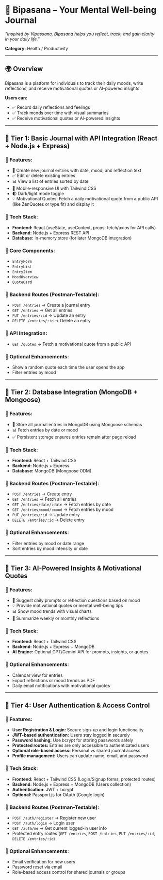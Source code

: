 # 📝 Bipasana – Your Mental Well-being Journal

_"Inspired by Vipassana, Bipasana helps you reflect, track, and gain clarity in your daily life."_

**Category:** Health / Productivity

---

## 🌍 Overview

Bipasana is a platform for individuals to track their daily moods, write reflections, and receive motivational quotes or AI-powered insights.

**Users can:**

- ✅ Record daily reflections and feelings
- ✅ Track moods over time with visual summaries
- ✅ Receive motivational quotes or AI-powered insights

---

## 🧩 Tier 1: Basic Journal with API Integration (React + Node.js + Express)

### 🔹 Features:

- 📝 Create new journal entries with date, mood, and reflection text
- ✅ Edit or delete existing entries
- 📊 View a list of entries sorted by date
- 📱 Mobile-responsive UI with Tailwind CSS
- 🌓 Dark/light mode toggle
- 💡 Motivational Quotes: Fetch a daily motivational quote from a public API (like ZenQuotes or type.fit) and display it

### 🔹 Tech Stack:

- **Frontend:** React (useState, useContext, props, fetch/axios for API calls)
- **Backend:** Node.js + Express REST API
- **Database:** In-memory store (for later MongoDB integration)

### 🔹 Core Components:

- `EntryForm`
- `EntryList`
- `EntryItem`
- `MoodOverview`
- `QuoteCard`

### 🔹 Backend Routes (Postman-Testable):

- `POST /entries` → Create a journal entry
- `GET /entries` → Get all entries
- `PUT /entries/:id` → Update an entry
- `DELETE /entries/:id` → Delete an entry

### 🔹 API Integration:

- `GET /quotes` → Fetch a motivational quote from a public API

### 🔹 Optional Enhancements:

- Show a random quote each time the user opens the app
- Filter entries by mood

---

## 📍 Tier 2: Database Integration (MongoDB + Mongoose)

### 🔹 Features:

- 💾 Store all journal entries in MongoDB using Mongoose schemas
- 📊 Fetch entries by date or mood
- ✅ Persistent storage ensures entries remain after page reload

### 🔹 Tech Stack:

- **Frontend:** React + Tailwind CSS
- **Backend:** Node.js + Express
- **Database:** MongoDB (Mongoose ODM)

### 🔹 Backend Routes (Postman-Testable):

- `POST /entries` → Create entry
- `GET /entries` → Fetch all entries
- `GET /entries/date/:date` → Fetch entries by date
- `GET /entries/mood/:mood` → Fetch entries by mood
- `PUT /entries/:id` → Update entry
- `DELETE /entries/:id` → Delete entry

### 🔹 Optional Enhancements:

- Filter entries by mood or date range
- Sort entries by mood intensity or date

---

## 🤖 Tier 3: AI-Powered Insights & Motivational Quotes

### 🔹 Features:

- 🧠 Suggest daily prompts or reflection questions based on mood
- 💡 Provide motivational quotes or mental well-being tips
- 📊 Show mood trends with visual charts
- 📝 Summarize weekly or monthly reflections

### 🔹 Tech Stack:

- **Frontend:** React + Tailwind CSS
- **Backend:** Node.js + Express + MongoDB
- **AI Engine:** Optional GPT/Gemini API for prompts, insights, or quotes

### 🔹 Optional Enhancements:

- Calendar view for entries
- Export reflections or mood trends as PDF
- Daily email notifications with motivational quotes

---

## 🔐 Tier 4: User Authentication & Access Control

### 🔹 Features:

- **User Registration & Login:** Secure sign-up and login functionality
- **JWT-based authentication:** Users stay logged in securely
- **Password hashing:** Use bcrypt for storing passwords safely
- **Protected routes:** Entries are only accessible to authenticated users
- **Optional role-based access:** Personal vs shared journal access
- **Profile management:** Users can update name, email, and password

### 🔹 Tech Stack:

- **Frontend:** React + Tailwind CSS (Login/Signup forms, protected routes)
- **Backend:** Node.js + Express + MongoDB (Users collection)
- **Authentication:** JWT + bcrypt
- **Optional:** Passport.js for OAuth (Google login)

### 🔹 Backend Routes (Postman-Testable):

- `POST /auth/register` → Register new user
- `POST /auth/login` → Login user
- `GET /auth/me` → Get current logged-in user info
- Protected entry routes (`GET /entries`, `POST /entries`, `PUT /entries/:id`, `DELETE /entries/:id`)

### 🔹 Optional Enhancements:

- Email verification for new users
- Password reset via email
- Role-based access control for shared journals or groups
